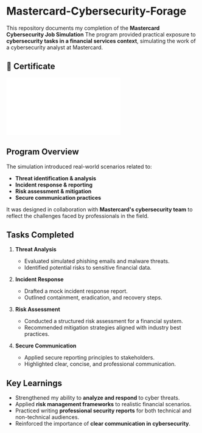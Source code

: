 # Mastercard-Cybersecurity-Forage
This repository documents my completion of the **Mastercard Cybersecurity Job Simulation**
The program provided practical exposure to **cybersecurity tasks in a financial services context**, simulating the work of a cybersecurity analyst at Mastercard.  

## 📜 Certificate
![Certificate](Mastercard%20Cybersecurity.pdf)  


##  Program Overview
The simulation introduced real-world scenarios related to:
- **Threat identification & analysis**
- **Incident response & reporting**
- **Risk assessment & mitigation**
- **Secure communication practices**

It was designed in collaboration with **Mastercard's cybersecurity team** to reflect the challenges faced by professionals in the field.

##  Tasks Completed
1. **Threat Analysis**
   - Evaluated simulated phishing emails and malware threats.
   - Identified potential risks to sensitive financial data.

2. **Incident Response**
   - Drafted a mock incident response report.
   - Outlined containment, eradication, and recovery steps.

3. **Risk Assessment**
   - Conducted a structured risk assessment for a financial system.
   - Recommended mitigation strategies aligned with industry best practices.

4. **Secure Communication**
   - Applied secure reporting principles to stakeholders.
   - Highlighted clear, concise, and professional communication.

  ##  Key Learnings
- Strengthened my ability to **analyze and respond** to cyber threats.  
- Applied **risk management frameworks** to realistic financial scenarios.  
- Practiced writing **professional security reports** for both technical and non-technical audiences.  
- Reinforced the importance of **clear communication in cybersecurity**.
